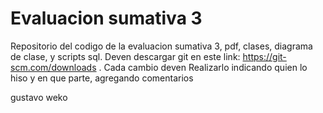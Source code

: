 # Evaluacion sumativa 3
 Repositorio del codigo de la evaluacion sumativa 3, pdf, clases, diagrama de clase, y scripts sql. Deven descargar git en este link: https://git-scm.com/downloads . Cada cambio deven Realizarlo indicando quien lo hiso y en que parte, agregando comentarios

gustavo weko
